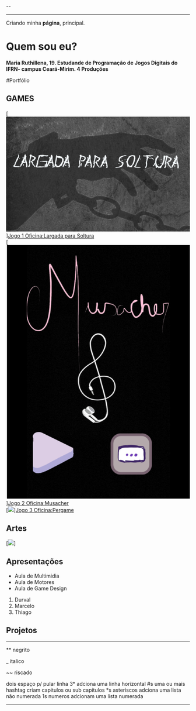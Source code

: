 --

---

Criando minha **página**, principal.

# Quem sou eu?

**Maria Ruthillena, 19. Estudande de Programação de Jogos Digitais do IFRN- campus Ceará-Mirim.
4 Produções**

#Portfólio

## GAMES

#### 
[![](largada.png)][Jogo 1 Oficina:Largada para Soltura](https://ruthimaria01.github.io/largada/)  
[![](musacher.png)][Jogo 2 Oficina:Musacher](https://ruthimaria01.github.io/musacher/)  
[![](pergameport.png)][Jogo 3 Oficina:Pergame](https://eliciaa.github.io/Pergame/)  


## Artes
[![](map.png)]
## Apresentações
* Aula de Multimidia
* Aula de Motores
* Aula de Game Design

1. Durval
2. Marcelo
3. Thiago

## Projetos

* * *

** negrito

_ italico

~~ riscado

   dois espaço p/ pular linha
 3* adciona uma linha horizontal
 #s uma ou mais hashtag criam capitulos ou sub capitulos
 *s asteriscos adciona uma lista não numerada
 1s numeros adcionam uma lista numerada
 
 * * *

